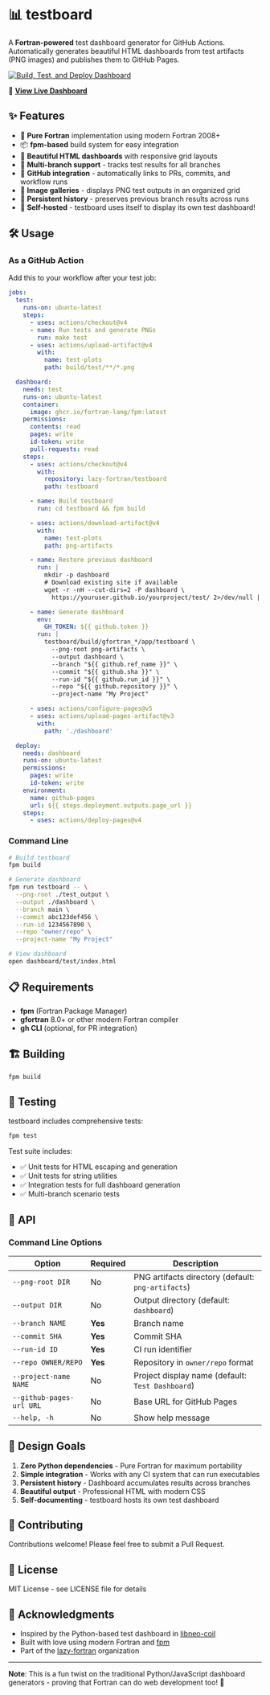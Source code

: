 # 📊 testboard

A **Fortran-powered** test dashboard generator for GitHub Actions. Automatically generates beautiful HTML dashboards from test artifacts (PNG images) and publishes them to GitHub Pages.

[![Build, Test, and Deploy Dashboard](https://github.com/lazy-fortran/testboard/actions/workflows/ci.yml/badge.svg)](https://github.com/lazy-fortran/testboard/actions/workflows/ci.yml)

🔗 **[View Live Dashboard](https://lazy-fortran.github.io/testboard/test/)**

## ✨ Features

- 🚀 **Pure Fortran** implementation using modern Fortran 2008+
- 📦 **fpm-based** build system for easy integration
- 🎨 **Beautiful HTML dashboards** with responsive grid layouts
- 🔄 **Multi-branch support** - tracks test results for all branches
- 🔗 **GitHub integration** - automatically links to PRs, commits, and workflow runs
- 📸 **Image galleries** - displays PNG test outputs in an organized grid
- 💾 **Persistent history** - preserves previous branch results across runs
- 🎯 **Self-hosted** - testboard uses itself to display its own test dashboard!

## 🛠️ Usage

### As a GitHub Action

Add this to your workflow after your test job:

```yaml
jobs:
  test:
    runs-on: ubuntu-latest
    steps:
      - uses: actions/checkout@v4
      - name: Run tests and generate PNGs
        run: make test
      - uses: actions/upload-artifact@v4
        with:
          name: test-plots
          path: build/test/**/*.png

  dashboard:
    needs: test
    runs-on: ubuntu-latest
    container:
      image: ghcr.io/fortran-lang/fpm:latest
    permissions:
      contents: read
      pages: write
      id-token: write
      pull-requests: read
    steps:
      - uses: actions/checkout@v4
        with:
          repository: lazy-fortran/testboard
          path: testboard

      - name: Build testboard
        run: cd testboard && fpm build

      - uses: actions/download-artifact@v4
        with:
          name: test-plots
          path: png-artifacts

      - name: Restore previous dashboard
        run: |
          mkdir -p dashboard
          # Download existing site if available
          wget -r -nH --cut-dirs=2 -P dashboard \
            https://youruser.github.io/yourproject/test/ 2>/dev/null || true

      - name: Generate dashboard
        env:
          GH_TOKEN: ${{ github.token }}
        run: |
          testboard/build/gfortran_*/app/testboard \
            --png-root png-artifacts \
            --output dashboard \
            --branch "${{ github.ref_name }}" \
            --commit "${{ github.sha }}" \
            --run-id "${{ github.run_id }}" \
            --repo "${{ github.repository }}" \
            --project-name "My Project"

      - uses: actions/configure-pages@v5
      - uses: actions/upload-pages-artifact@v3
        with:
          path: './dashboard'

  deploy:
    needs: dashboard
    runs-on: ubuntu-latest
    permissions:
      pages: write
      id-token: write
    environment:
      name: github-pages
      url: ${{ steps.deployment.outputs.page_url }}
    steps:
      - uses: actions/deploy-pages@v4
```

### Command Line

```bash
# Build testboard
fpm build

# Generate dashboard
fpm run testboard -- \
  --png-root ./test_output \
  --output ./dashboard \
  --branch main \
  --commit abc123def456 \
  --run-id 1234567890 \
  --repo "owner/repo" \
  --project-name "My Project"

# View dashboard
open dashboard/test/index.html
```

## 📋 Requirements

- **fpm** (Fortran Package Manager)
- **gfortran** 8.0+ or other modern Fortran compiler
- **gh CLI** (optional, for PR integration)

## 🏗️ Building

```bash
fpm build
```

## 🧪 Testing

testboard includes comprehensive tests:

```bash
fpm test
```

Test suite includes:
- ✅ Unit tests for HTML escaping and generation
- ✅ Unit tests for string utilities
- ✅ Integration tests for full dashboard generation
- ✅ Multi-branch scenario tests

## 📖 API

### Command Line Options

| Option | Required | Description |
|--------|----------|-------------|
| `--png-root DIR` | No | PNG artifacts directory (default: `png-artifacts`) |
| `--output DIR` | No | Output directory (default: `dashboard`) |
| `--branch NAME` | **Yes** | Branch name |
| `--commit SHA` | **Yes** | Commit SHA |
| `--run-id ID` | **Yes** | CI run identifier |
| `--repo OWNER/REPO` | **Yes** | Repository in `owner/repo` format |
| `--project-name NAME` | No | Project display name (default: `Test Dashboard`) |
| `--github-pages-url URL` | No | Base URL for GitHub Pages |
| `--help, -h` | No | Show help message |

## 🎯 Design Goals

1. **Zero Python dependencies** - Pure Fortran for maximum portability
2. **Simple integration** - Works with any CI system that can run executables
3. **Persistent history** - Dashboard accumulates results across branches
4. **Beautiful output** - Professional HTML with modern CSS
5. **Self-documenting** - testboard hosts its own test dashboard

## 🤝 Contributing

Contributions welcome! Please feel free to submit a Pull Request.

## 📜 License

MIT License - see LICENSE file for details

## 🙏 Acknowledgments

- Inspired by the Python-based test dashboard in [libneo-coil](https://github.com/itpplasma/libneo)
- Built with love using modern Fortran and [fpm](https://fpm.fortran-lang.org)
- Part of the [lazy-fortran](https://github.com/lazy-fortran) organization

---

**Note**: This is a fun twist on the traditional Python/JavaScript dashboard generators - proving that Fortran can do web development too! 🚀
